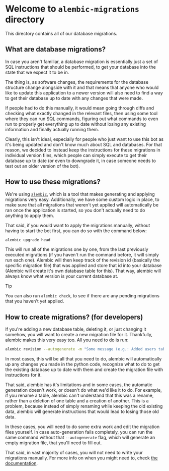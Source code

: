 <!-- vi: tw=119
-->

# Welcome to `alembic-migrations` directory

This directory contains all of our database migrations.

## What are database migrations?

In case you aren't familiar, a database migration is essentially just a set of SQL instructions that should be
performed, to get your database into the state that we expect it to be in.

The thing is, as software changes, the requirements for the database structure change alongside with it and that means
that anyone who would like to update this application to a newer version will also need to find a way to get their
database up to date with any changes that were made.

If people had to do this manually, it would mean going through diffs and checking what exactly changed in the relevant
files, then using some tool where they can run SQL commands, figuring out what commands to even run to properly get
everything up to date without losing any existing information and finally actually running them.

Clearly, this isn't ideal, especially for people who just want to use this bot as it's being updated and don't know
much about SQL and databases. For that reason, we decided to instead keep the instructions for these migrations in
individual version files, which people can simply execute to get their database up to date (or even to downgrade it,
in case someone needs to test out an older version of the bot).

## How to use these migrations?

We're using [`alembic`](https://alembic.sqlalchemy.org/en/latest/index.html), which is a tool that makes generating and
applying migrations very easy. Additionally, we have some custom logic in place, to make sure that all migrations that
weren't yet applied will automatically be ran once the application is started, so you don't actually need to do
anything to apply them.

That said, if you would want to apply the migrations manually, without having to start the bot first, you can do so
with the command below:

```bash
alembic upgrade head
```

This will run all of the migrations one by one, from the last previously executed migrations (if you haven't run the
command before, it will simply run each one). Alembic will then keep track of the revision id (basically the specific
migration file) that was applied and store that id into your database (Alembic will create it's own database table for
this). That way, alembic will always know what version is your current database at.

> [!TIP]
> You can also run `alembic check`, to see if there are any pending migrations that you haven't yet applied.

## How to create migrations? (for developers)

If you're adding a new database table, deleting it, or just changing it somehow, you will want to create a new
migration file for it. Thankfully, alembic makes this very easy too. All you need to do is run:

```bash
alembic revision --autogenerate -m "Some message (e.g.: Added users table)"
```

In most cases, this will be all that you need to do, alembic will automatically up any changes you made in the python
code, recognize what to do to get the existing database up to date with them and create the migration file with
instructions for it.

That said, alembic has it's limitations and in some cases, the automatic generation doesn't work, or doesn't do what
we'd like it to do. For example, if you rename a table, alembic can't understand that this was a rename, rather than a
deletion of one table and a creation of another. This is a problem, because instead of simply renaming while keeping
the old existing data, alembic will generate instructions that would lead to losing those old data.

In these cases, you will need to do some extra work and edit the migration files yourself. In case auto-generation
fails completely, you can run the same command without that `--autogenerate` flag, which will generate an empty
migration file, that you'll need to fill out.

That said, in vast majority of cases, you will not need to write your migrations manually. For more info on when you
might need to, check [the documentation][alembic-autogeneration-autodetection].

[alembic-autogeneration-autodetection]: https://guide.pycord.dev/getting-started/creating-your-first-bot#creating-the-bot-application
